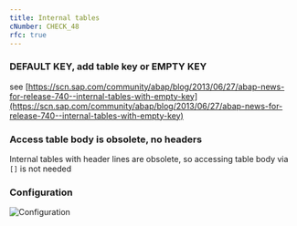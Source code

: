 ```yaml
---
title: Internal tables
cNumber: CHECK_48
rfc: true
---
```


### DEFAULT KEY, add table key or EMPTY KEY

see [https://scn.sap.com/community/abap/blog/2013/06/27/abap-news-for-release-740--internal-tables-with-empty-key](https://scn.sap.com/community/abap/blog/2013/06/27/abap-news-for-release-740--internal-tables-with-empty-key)

### Access table body is obsolete, no headers

Internal tables with header lines are obsolete, so accessing table body via `[]` is not needed

### Configuration
![Configuration](/img/default_conf.png)
